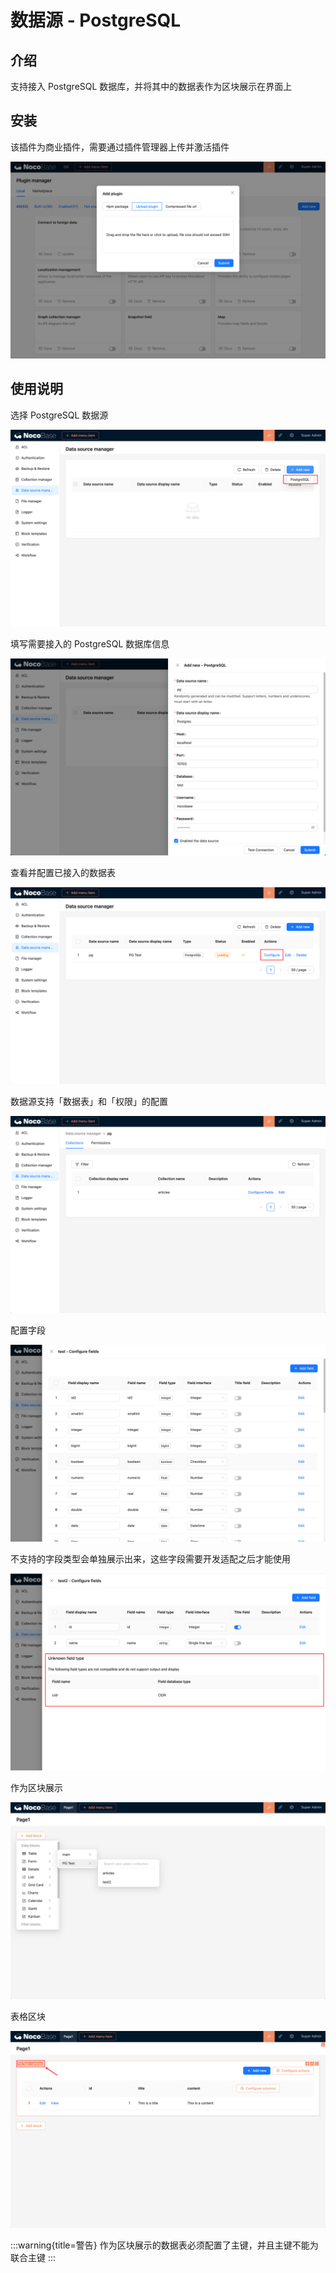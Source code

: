 # 数据源 - PostgreSQL

## 介绍

支持接入 PostgreSQL 数据库，并将其中的数据表作为区块展示在界面上

## 安装

该插件为商业插件，需要通过插件管理器上传并激活插件

![Alt text](./image.png)

## 使用说明

选择 PostgreSQL 数据源

![Alt text](./image-2.png)

填写需要接入的 PostgreSQL 数据库信息

![Alt text](./image-1.png)

查看并配置已接入的数据表

![Alt text](./image-3.png)

数据源支持「数据表」和「权限」的配置

![Alt text](./image-4.png)

配置字段

![Alt text](./image-6.png)

不支持的字段类型会单独展示出来，这些字段需要开发适配之后才能使用

![Alt text](./image-7.png)

作为区块展示

![Alt text](./image-8.png)

表格区块

![Alt text](./image-10.png)

:::warning{title=警告}
作为区块展示的数据表必须配置了主键，并且主键不能为联合主键
:::